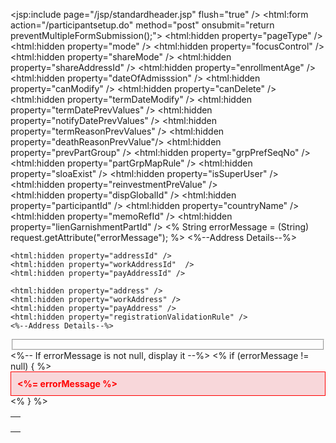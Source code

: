 <BODY id="bodySilver" onClick="parent.hideAllVisibleDivs();">

<jsp:include page="/jsp/standardheader.jsp" flush="true" />
<html:form action="/participantsetup.do" method="post"
	onsubmit="return preventMultipleFormSubmission();">
	<html:hidden property="pageType"  />
	<html:hidden property="mode"  />
	<html:hidden property="focusControl"  />
	<html:hidden property="shareMode"  />
	<html:hidden property="shareAddressId" />
	<html:hidden property="enrollmentAge" />
	<html:hidden property="dateOfAdmisssion" />
	<html:hidden property="canModify" />
	<html:hidden property="canDelete" />
	<html:hidden property="termDateModify" />
	<html:hidden property="termDatePrevValues" />
	<html:hidden property="notifyDatePrevValues" />
	<html:hidden property="termReasonPrevValues" />
	<html:hidden property="deathReasonPrevValue"/>
	<html:hidden property="prevPartGroup" />
	<html:hidden property="grpPrefSeqNo" />
	<html:hidden property="partGrpMapRule" />
	<html:hidden property="sloaExist" />
	<html:hidden property="isSuperUser"  />
	<html:hidden property="reinvestmentPreValue"  />				
	<html:hidden property="dispGlobalId" />
	<html:hidden property="participantId" />
	<html:hidden property="countryName" />
	<html:hidden property="memoRefId" />
	<html:hidden property="lienGarnishmentPartId" />
	<%
    String errorMessage = (String) request.getAttribute("errorMessage");
    %>
	<%--Address Details--%>
	
	<html:hidden property="addressId" />
	<html:hidden property="workAddressId"  />
	<html:hidden property="payAddressId" />
	
	<html:hidden property="address" />
	<html:hidden property="workAddress" />
	<html:hidden property="payAddress" />
	<html:hidden property="registrationValidationRule" />
	<%--Address Details--%>
	
<div class="DivGridFieldSet" >
	<FIELDSET class="clsTabSet">
	</FIELDSET>	
</div>
<%-- If errorMessage is not null, display it --%>
<% if (errorMessage != null) { %>
    <div class="error-message" style="color: red; font-weight: bold; padding: 10px; border: 1px solid red; background-color: #f8d7da;">
        <%= errorMessage %>
    </div>
<% } %>
<DIV id="DivTabHeader" class="clsDivTab">
	<table border="0" cellPadding="0" cellSpacing="0">
		<TR>
			<TD height="24px" vali
